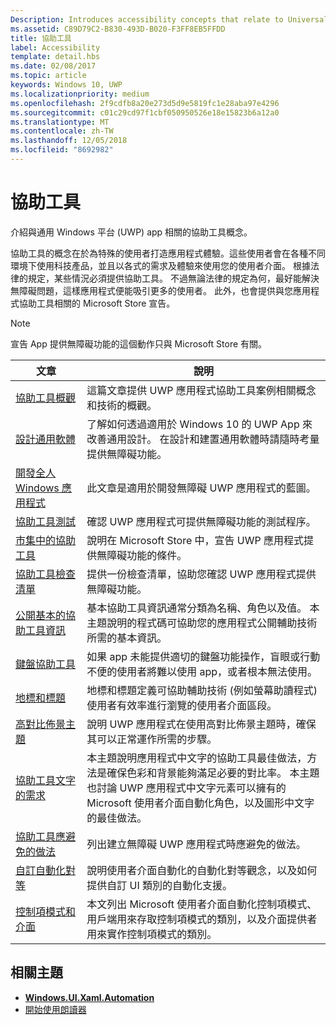 ```yaml
---
Description: Introduces accessibility concepts that relate to Universal Windows Platform (UWP) apps.
ms.assetid: C89D79C2-B830-493D-B020-F3FF8EB5FFDD
title: 協助工具
label: Accessibility
template: detail.hbs
ms.date: 02/08/2017
ms.topic: article
keywords: Windows 10, UWP
ms.localizationpriority: medium
ms.openlocfilehash: 2f9cdfb8a20e273d5d9e5819fc1e28aba97e4296
ms.sourcegitcommit: c01c29cd97f1cbf050950526e18e15823b6a12a0
ms.translationtype: MT
ms.contentlocale: zh-TW
ms.lasthandoff: 12/05/2018
ms.locfileid: "8692982"
---
```

# <a name="accessibility"></a>協助工具  



介紹與通用 Windows 平台 (UWP) app 相關的協助工具概念。

協助工具的概念在於為特殊的使用者打造應用程式體驗。這些使用者會在各種不同環境下使用科技產品，並且以各式的需求及體驗來使用您的使用者介面。 根據法律的規定，某些情況必須提供協助工具。 不過無論法律的規定為何，最好能解決無障礙問題，這樣應用程式便能吸引更多的使用者。 此外，也會提供與您應用程式協助工具相關的 Microsoft Store 宣告。

> [!NOTE]
> 宣告 App 提供無障礙功能的這個動作只與 Microsoft Store 有關。

| 文章 | 說明 |
|---------|-------------|
| [協助工具概觀](accessibility-overview.md) | 這篇文章提供 UWP 應用程式協助工具案例相關概念和技術的概觀。 |
| [設計通用軟體](designing-inclusive-software.md) | 了解如何透過適用於 Windows 10 的 UWP App 來改善通用設計。  在設計和建置通用軟體時請隨時考量提供無障礙功能。 |
| [開發全人 Windows 應用程式](developing-inclusive-windows-apps.md) | 此文章是適用於開發無障礙 UWP 應用程式的藍圖。 |
| [協助工具測試](accessibility-testing.md) | 確認 UWP 應用程式可提供無障礙功能的測試程序。 |
| [市集中的協助工具](accessibility-in-the-store.md) | 說明在 Microsoft Store 中，宣告 UWP 應用程式提供無障礙功能的條件。 |
| [協助工具檢查清單](accessibility-checklist.md) | 提供一份檢查清單，協助您確認 UWP 應用程式提供無障礙功能。 |
| [公開基本的協助工具資訊](basic-accessibility-information.md) | 基本協助工具資訊通常分類為名稱、角色以及值。 本主題說明的程式碼可協助您的應用程式公開輔助技術所需的基本資訊。 |
| [鍵盤協助工具](keyboard-accessibility.md) | 如果 app 未能提供適切的鍵盤功能操作，盲眼或行動不便的使用者將難以使用 app，或者根本無法使用。 |
| [地標和標題](landmarks-and-headings.md) | 地標和標題定義可協助輔助技術 (例如螢幕助讀程式) 使用者有效率進行瀏覽的使用者介面區段。 |
| [高對比佈景主題](high-contrast-themes.md) | 說明 UWP 應用程式在使用高對比佈景主題時，確保其可以正常運作所需的步驟。 |
| [協助工具文字的需求](accessible-text-requirements.md) | 本主題說明應用程式中文字的協助工具最佳做法，方法是確保色彩和背景能夠滿足必要的對比率。 本主題也討論 UWP 應用程式中文字元素可以擁有的 Microsoft 使用者介面自動化角色，以及圖形中文字的最佳做法。 |
| [協助工具應避免的做法](practices-to-avoid.md) | 列出建立無障礙 UWP 應用程式時應避免的做法。 |
| [自訂自動化對等](custom-automation-peers.md) | 說明使用者介面自動化的自動化對等觀念，以及如何提供自訂 UI 類別的自動化支援。 |
| [控制項模式和介面](control-patterns-and-interfaces.md) | 本文列出 Microsoft 使用者介面自動化控制項模式、用戶端用來存取控制項模式的類別，以及介面提供者用來實作控制項模式的類別。 |

## <a name="related-topics"></a>相關主題  
* [**Windows.UI.Xaml.Automation**](https://msdn.microsoft.com/library/windows/apps/BR209179) 
* [開始使用朗讀器](https://support.microsoft.com/en-us/help/22798/windows-10-narrator-get-started)